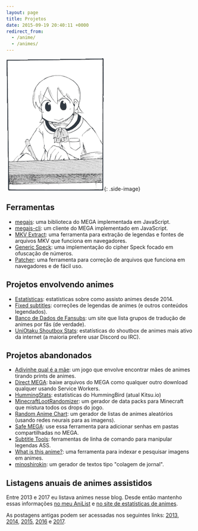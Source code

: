 ```yaml
---
layout: page
title: Projetos
date: 2015-09-19 20:40:11 +0000
redirect_from:
  - /anime/
  - /animes/
---
```


![](/assets/yuuko.png){: .side-image}

## Ferramentas

* [megajs](https://github.com/qgustavor/mega): uma biblioteca do MEGA implementada em JavaScript.
* [megajs-cli](https://github.com/qgustavor/megajs-cli): um cliente do MEGA implementado em JavaScript.
* [MKV Extract](https://github.com/qgustavor/mkv-extract): uma ferramenta para extração de legendas e fontes de arquivos MKV que funciona em navegadores.
* [Generic Speck](https://github.com/qgustavor/generic-speck): uma implementação do cipher Speck focado em ofuscação de números.
* [Patcher](https://github.com/qgustavor/patcher): uma ferramenta para correção de arquivos que funciona em navegadores e de fácil uso.

## Projetos envolvendo animes

* [Estatísticas](https://qgustavor.github.io/stats/): estatísticas sobre como assisto animes desde 2014.
* [Fixed subtitles](https://github.com/qgustavor/fixed-subtitles): correções de legendas de animes (e outros conteúdos legendados).
* [Banco de Dados de Fansubs](https://github.com/qgustavor/fansubdb): um site que lista grupos de tradução de animes por fãs (de verdade).
* [UniOtaku Shoutbox Stats](https://qgustavor.github.io/uss/): estatísticas do shoutbox de animes mais ativo da internet (a maioria prefere usar Discord ou IRC).

## Projetos abandonados

* [Adivinhe qual é a mãe](https://qgustavor.github.io/hahanohi/): um jogo que envolve encontrar mães de animes tirando prints de animes.
* [Direct MEGA](https://github.com/qgustavor/direct-mega): baixe arquivos do MEGA como qualquer outro download qualquer usando Service Workers.
* [HummingStats](https://qgustavor.github.io/HummingStats/): estatísticas do HummingBird (atual Kitsu.io)
* [MinecraftLootRandomizer](https://github.com/qgustavor/MinecraftLootRandomizer): um gerador de data packs para Minecraft que mistura todos os drops do jogo.
* [Random Anime Chart](https://github.com/qgustavor/random-anime-chart): um gerador de listas de animes aleatórios (usando redes neurais para as imagens).
* [Safe MEGA](https://github.com/qgustavor/safe-mega): use essa ferramenta para adicionar senhas em pastas compartilhadas no MEGA.
* [Subtitle Tools](https://github.com/qgustavor/subtitle-tools): ferramentas de linha de comando para manipular legendas ASS.
* [What is this anime?](https://github.com/qgustavor/what-is-this-anime): uma ferramenta para indexar e pesquisar imagens em animes.
* [minoshirokin](https://qgustavor.github.io/minoshirokin/): um gerador de textos tipo "colagem de jornal".

## Listagens anuais de animes assistidos

Entre 2013 e 2017 eu listava animes nesse blog. Desde então mantenho essas informações [no meu AniList](https://anilist.co/user/qgustavor) e [no site de estatísticas de animes](https://qgustavor.github.io/stats/).

As postagens antigas podem ser acessadas nos seguintes links:
[2013](https://qgustavor.github.io/blog/animes-assistidos-e-mangás-de-2013/), 
[2014](https://qgustavor.github.io/blog/animes-e-mangás-de-2014/),
[2015](https://qgustavor.github.io/blog/animes-e-mangás-de-2015/),
[2016](https://qgustavor.github.io/blog/animes-e-mangás-de-2016/) e 
[2017](https://qgustavor.github.io/blog/animes-e-mangás-de-2017/).

